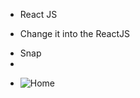 * React JS 
- Change it into the ReactJS 

* Snap
* 
- ![Home](https://user-images.githubusercontent.com/72404186/205271521-a0c0a5e5-940b-49e9-836d-91a01334e261.PNG)
